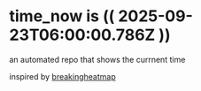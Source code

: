 # time_now is (( 2025-09-23T06:00:00.786Z ))

an automated repo that shows the currnent time

inspired by [breakingheatmap](https://github.com/breakingheatmap/breakingheatmap)